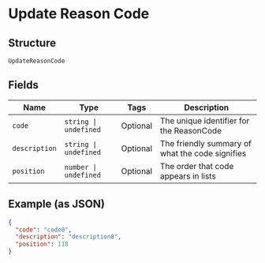 
# Update Reason Code

## Structure

`UpdateReasonCode`

## Fields

| Name | Type | Tags | Description |
|  --- | --- | --- | --- |
| `code` | `string \| undefined` | Optional | The unique identifier for the ReasonCode |
| `description` | `string \| undefined` | Optional | The friendly summary of what the code signifies |
| `position` | `number \| undefined` | Optional | The order that code appears in lists |

## Example (as JSON)

```json
{
  "code": "code0",
  "description": "description8",
  "position": 118
}
```


